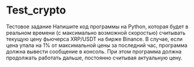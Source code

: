 # Test_crypto
Тестовое задание
Напишите код программы на Python, которая будет в реальном времени (с максимально возможной скоростью) считывать текущую цену фьючерса XRP/USDT на бирже Binance. 
В случае, если цена упала на 1% от максимальной цены за последний час, программа должна вывести сообщение в консоль. 
При этом программа должна продолжать работать дальше, постоянно считывая актуальную цену.

